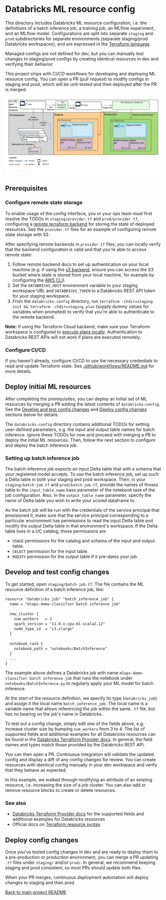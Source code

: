 # Databricks ML resource config
This directory includes Databricks ML resource configuration, i.e. the definitions of a batch
inference job, a training job, an MLflow experiment, and an MLflow model.
Configurations are split into separate `staging` and `prod` subdirectories
for separate environments (separate staging/prod Databricks workspaces), and are expressed in
the [Terraform language](https://www.terraform.io/language#terraform-language-documentation).

Managed configs are not defined for dev, but you can manually test changes to staging/prod configs by
creating identical resources in dev and verifying their behavior.

This project ships with CI/CD workflows for developing and deploying ML resource config. You can open a PR (pull request) to modify configs in staging and prod,
which will be unit-tested and then deployed after the PR is merged:

![MLOps project template diagram](../doc-images/mlops-resource-config.png)

## Prerequisites

### Configure remote state storage
To enable usage of the config interface, you or your ops team must first resolve the
TODOs in `staging/provider.tf` and `prod/provider.tf`, configuring
a [remote terraform backend](https://www.terraform.io/language/settings/backends) for storing the state of
deployed resources. See the `provider.tf` files for an example of configuring remote
state storage with
 S3 .

After specifying remote backends in `provider.tf` files, you can locally verify that the backend configuration
is valid and that you're able to access remote state:

1. Follow remote backend docs to set up authentication on your local machine
(e.g. if using the [s3 backend](https://www.terraform.io/language/settings/backends/s3), ensure you can access the S3
bucket where state is stored from your local machine, for example by configuring the [AWS CLI](https://docs.aws.amazon.com/cli/latest/userguide/cli-configure-quickstart.html)).
2. Set the `DATABRICKS_HOST` environment variable to your staging workspace URL and `DATABRICKS_TOKEN` to
   a Databricks REST API token for your staging workspace.
3. From the `databricks-config` directory, run `terraform -chdir=staging init && terraform -chdir=staging plan`
   (supply dummy values for variables when prompted) to verify that you're able to authenticate to the remote backend.

**Note:** If using the Terraform Cloud backend, make sure your Terraform workspace is configured
to [execute plans locally](https://www.terraform.io/cloud-docs/workspaces/settings#execution-mode).
Authentication to Databricks REST APIs will not work if plans are executed remotely.

### Configure CI/CD
If you haven't already, configure CI/CD to use the necessary credentials to read and update Terraform state.
See [.github/workflows/README.md](../.github/workflows/README.md#configure-secrets-for-ml-resource-cicd) for more details.

## Deploy initial ML resources
After completing the prerequisites, you can deploy an initial set of ML resources
by merging a PR adding the latest contents of `databricks-config`. See
the [Develop and test config changes](#develop-and-test-config-changes) and [Deploy config changes](#deploy-config-changes)
sections below for details.

The ``databricks-config`` directory contains additional TODOs for setting user-defined parameters,
e.g. the input and output table names for batch inference. Ignore these TODOs for now and proceed 
with merging a PR to deploy the initial ML resources. Then, follow the next section to configure 
and deploy the batch inference job.

### Setting up batch inference job

The batch inference job expects an input Delta table that with a schema that your registered model accepts. To use the batch 
inference job, set up such a Delta table in both your staging and prod workspace. Then, in your `staging/batch-job.tf` and `prod/batch-job.tf`, provide the names of thoses table to the `input_table_name` base parameter of the notebook task of the job configuration. Also, in the `output_table_name` parameter, specify the name of Delta table you wish to write your scored dataframe to.

As the batch job will be run with the credentials of the service principal that provisioned it, make sure that the service
principal corresponding to a particular environment has permissions to read the input Delta table and modify the output Delta table in that environment's workspace. If the Delta table lives in a UC catalog, these permissions are

* `USAGE` permissions for the catalog and schema of the input and output table.
* `SELECT` permission for the input table.
* `MODIFY` permission for the output table if it pre-dates your job.

## Develop and test config changes
To get started, open `staging/batch-job.tf`.  The file contains the ML resource definition of
a batch inference job, like:

```$xslt
resource "databricks_job" "batch_inference_job" {
  name = "mlops-demo-classifier batch inference job"

  new_cluster {
    num_workers   = 3
    spark_version = "11.0.x-cpu-ml-scala2.12"
    node_type_id  = "i3.xlarge"
  }

  notebook_task {
    notebook_path = "notebooks/BatchInference"
  }
  ...
}
```

The example above defines a Databricks job with name `mlops-demo-classifier batch inference job`
that runs the notebook under `notebooks/BatchInference.py` to regularly apply your ML model
for batch inference. 

At the start of the resource definition, we specify its type (`databricks_job`)
and assign it the local name ``batch_inference_job``. The local name is a variable
name that allows referencing the job within the same ``.tf`` file, but has no bearing
on the job's name in Databricks.

To test out a config change, simply edit one of the fields above, e.g. 
increase cluster size by bumping `num_workers` from 3 to 4. 
The list of supported fields and additional examples for all Databricks resources can be found in the 
[Databricks Terraform Provider docs](https://registry.terraform.io/providers/databricks/databricks/latest/docs/resources/job).
In general, the field names and types match those provided by the Databricks REST API.

You can then open a PR. Continuous integration will validate the updated config and display a diff
of any config changes for review. You can create resources with identical config manually in your dev workspace
and verify that they behave as expected.

In this example, we walked through modifying an attribute of an existing resource, i.e. increasing the
size of a job cluster. You can also add or remove resource blocks to create or delete resources.

### See also
* [Databricks Terraform Provider docs](https://registry.terraform.io/providers/databricks/databricks/latest/docs/resources/job) for the supported fields and additional examples for Databricks resources
* Official docs on [Terraform resource syntax](https://www.terraform.io/language/resources/syntax#resource-syntax)

## Deploy config changes

Once you've tested config changes in dev and are ready to deploy them to a pre-production or production
environment, you can merge a PR updating `.tf` files under `staging/` and/or
`prod/`. In general, we recommend keeping staging and prod consistent, so most PRs should update both files.

When your PR merges, continuous deployment automation will deploy changes to staging and then prod.

[Back to main project README](../README.md)
